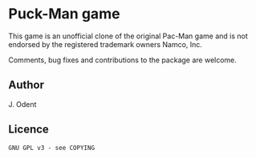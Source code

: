 # Puck-Man game

This game is an unofficial clone of the original
Pac-Man game and is not endorsed by the
registered trademark owners Namco, Inc.

Comments, bug fixes and contributions to the package are welcome.

## Author

J. Odent

## Licence

    GNU GPL v3 - see COPYING
